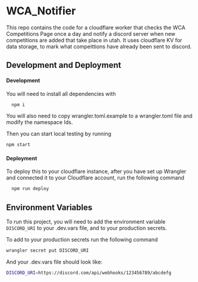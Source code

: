 
# WCA_Notifier

This repo contains the code for a cloudflare worker that checks the WCA Competitions Page once a day and notify a discord server when new competitions are added that take place in utah. It uses cloudflare KV for data storage, to mark what compeittions have already been sent to discord.


## Development and Deployment

#### Development
You will need to install all dependencies with 

```bash
  npm i
```

You will also need to copy wrangler.toml.example to a wrangler.toml file and modify the namespace Ids.

Then you can start local testing by running

```bash
npm start
```

#### Deployment
To deploy this to your cloudflare instance, after you have set up Wrangler and connected it to your Cloudflare account, run the following command

```bash
  npm run deploy
```


## Environment Variables

To run this project, you will need to add the environment variable `DISCORD_URI` to your .dev.vars file, and to your production secrets.

To add to your production secrets run the following command

```bash
wrangler secret put DISCORD_URI
```

And your .dev.vars file should look like:

```bash
DISCORD_URI=https://discord.com/api/webhooks/123456789/abcdefg
```

